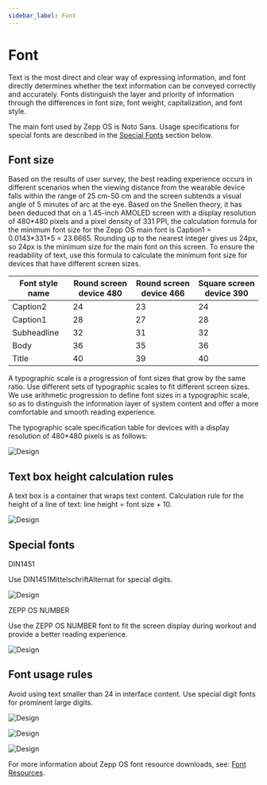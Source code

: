 ```yaml
---
sidebar_label: Font
---
```


# Font

Text is the most direct and clear way of expressing information, and font directly determines whether the text information can be conveyed correctly and accurately. Fonts distinguish the layer and priority of information through the differences in font size, font weight, capitalization, and font style.

The main font used by Zepp OS is Noto Sans. Usage specifications for special fonts are described in the [Special Fonts](font.md#special-fonts) section below.

## Font size

Based on the results of user survey, the best reading experience occurs in different scenarios when the viewing distance from the wearable device falls within the range of 25 cm-50 cm and the screen subtends a visual angle of 5 minutes of arc at the eye. Based on the Snellen theory, it has been deduced that on a 1.45-inch AMOLED screen with a display resolution of 480\*480 pixels and a pixel density of 331 PPI, the calculation formula for the minimum font size for the Zepp OS main font is Caption1 = 0.0143\*331\*5 = 23.6665. Rounding up to the nearest integer gives us 24px, so 24px is the minimum size for the main font on this screen. To ensure the readability of text, use this formula to calculate the minimum font size for devices that have different screen sizes.

| Font style name | Round screen device 480 | Round screen device 466 | Square screen device 390 |
| --------------- | ----------------------- | ----------------------- | ------------------------ |
| Caption2        | 24                      | 23                      | 24                       |
| Caption1        | 28                      | 27                      | 28                       |
| Subheadline     | 32                      | 31                      | 32                       |
| Body            | 36                      | 35                      | 36                       |
| Title           | 40                      | 39                      | 40                       |

A typographic scale is a progression of font sizes that grow by the same ratio. Use different sets of typographic scales to fit different screen sizes. We use arithmetic progression to define font sizes in a typographic scale, so as to distinguish the information layer of system content and offer a more comfortable and smooth reading experience.

The typographic scale specification table for devices with a display resolution of 480\*480 pixels is as follows:

![Design](/img/design/6270f1ee20fb3803d65ad33d17d84070.png)

## Text box height calculation rules

A text box is a container that wraps text content. Calculation rule for the height of a line of text: line height = font size + 10.

![Design](/img/design/df7325701750e5461b133f0c657e6281.png)

## Special fonts

DIN1451

Use DIN1451MittelschriftAlternat for special digits.

![Design](/img/design/76f2c322b070b586738376cc306ddcbb.png)

ZEPP OS NUMBER

Use the ZEPP OS NUMBER font to fit the screen display during workout and provide a better reading experience.

![Design](/img/design/ea373c016dcfd20bbd27734e1d1c19a2.png)

## Font usage rules

Avoid using text smaller than 24 in interface content. Use special digit fonts for prominent large digits.

![Design](/img/design/ae9beade365be434d99d744fa1284dd5.png)

![Design](/img/design/8a1388cbb9eb536f9dce4875241fd3ee.png)

![Design](/img/design/0046a33752f786962c69c3d74ada078b.png)

For more information about Zepp OS font resource downloads, see: [Font Resources](../download.md).
